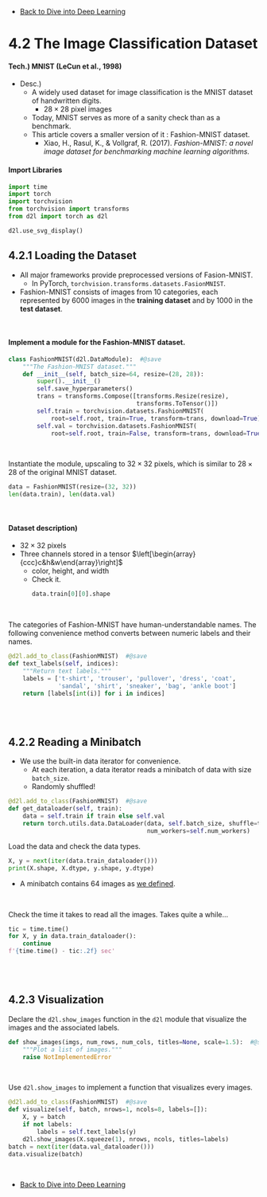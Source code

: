 * [Back to Dive into Deep Learning](../../main.md)

# 4.2 The Image Classification Dataset

#### Tech.) MNIST  (LeCun et al., 1998)
- Desc.)
  - A widely used dataset for image classification is the MNIST dataset of handwritten digits.
    - $28 \times 28$ pixel images
  - Today, MNIST serves as more of a sanity check than as a benchmark.
  - This article covers a smaller version of it : Fashion-MNIST dataset.
    - Xiao, H., Rasul, K., & Vollgraf, R. (2017). *Fashion-MNIST: a novel image dataset for benchmarking machine learning algorithms.*

#### Import Libraries
```python
import time
import torch
import torchvision
from torchvision import transforms
from d2l import torch as d2l

d2l.use_svg_display()
```

## 4.2.1 Loading the Dataset
- All major frameworks provide preprocessed versions of Fasion-MNIST.   
  - In PyTorch, ```torchvision.transforms.datasets.FasionMNIST```.
- Fashion-MNIST consists of images from 10 categories, each represented by 6000 images in the **training dataset** and by 1000 in the **test dataset**.

<br>

#### Implement a module for the Fashion-MNIST dataset.
```python
class FashionMNIST(d2l.DataModule):  #@save
    """The Fashion-MNIST dataset."""
    def __init__(self, batch_size=64, resize=(28, 28)):
        super().__init__()
        self.save_hyperparameters()
        trans = transforms.Compose([transforms.Resize(resize),
                                    transforms.ToTensor()])
        self.train = torchvision.datasets.FashionMNIST(
            root=self.root, train=True, transform=trans, download=True)
        self.val = torchvision.datasets.FashionMNIST(
            root=self.root, train=False, transform=trans, download=True)
```

<br>

Instantiate the module, upscaling to $32 \times 32$ pixels, which is similar to $28 \times 28$ of the original MNIST dataset.
```python
data = FashionMNIST(resize=(32, 32))
len(data.train), len(data.val)
```

<br>

#### Dataset description)
- $32 \times 32$ pixels
- Three channels stored in a tensor $`\left[\begin{array}{ccc}c&h&w\end{array}\right]`$  
  - color, height, and width
  - Check it.
    ```python
    data.train[0][0].shape
    ```

<br>

The categories of Fashion-MNIST have human-understandable names. The following convenience method converts between numeric labels and their names.
```python
@d2l.add_to_class(FashionMNIST)  #@save
def text_labels(self, indices):
    """Return text labels."""
    labels = ['t-shirt', 'trouser', 'pullover', 'dress', 'coat',
              'sandal', 'shirt', 'sneaker', 'bag', 'ankle boot']
    return [labels[int(i)] for i in indices]
```

<br><br>

## 4.2.2 Reading a Minibatch
- We use the built-in data iterator for convenience.
  - At each iteration, a data iterator reads a minibatch of data with size ```batch_size```. 
  - Randomly shuffled!
```python
@d2l.add_to_class(FashionMNIST)  #@save
def get_dataloader(self, train):
    data = self.train if train else self.val
    return torch.utils.data.DataLoader(data, self.batch_size, shuffle=train,
                                       num_workers=self.num_workers)
```

Load the data and check the data types.
```python
X, y = next(iter(data.train_dataloader()))
print(X.shape, X.dtype, y.shape, y.dtype)
```
- A minibatch contains 64 images as [we defined](#implement-a-module-for-the-fashion-mnist-dataset).

<br>

Check the time it takes to read all the images. Takes quite a while...
```python
tic = time.time()
for X, y in data.train_dataloader():
    continue
f'{time.time() - tic:.2f} sec'
```

<br><br>

## 4.2.3 Visualization
Declare the ```d2l.show_images``` function in the ```d2l``` module that visualize the images and the associated labels.
```python
def show_images(imgs, num_rows, num_cols, titles=None, scale=1.5):  #@save
    """Plot a list of images."""
    raise NotImplementedError
```

<br>

Use ```d2l.show_images``` to implement a function that visualizes every images.
```python
@d2l.add_to_class(FashionMNIST)  #@save
def visualize(self, batch, nrows=1, ncols=8, labels=[]):
    X, y = batch
    if not labels:
        labels = self.text_labels(y)
    d2l.show_images(X.squeeze(1), nrows, ncols, titles=labels)
batch = next(iter(data.val_dataloader()))
data.visualize(batch)
```



<br>

* [Back to Dive into Deep Learning](../../main.md)